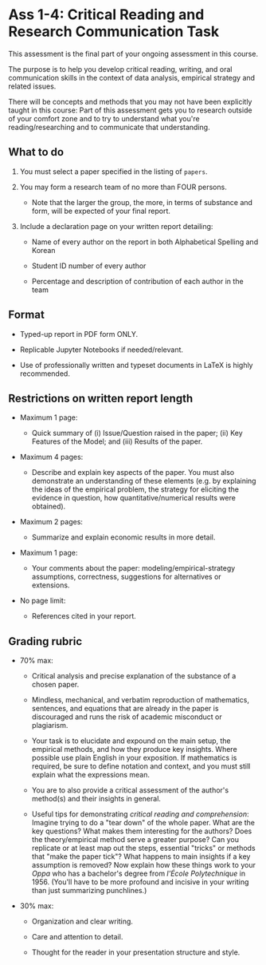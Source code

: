 # Ass 1-4: Critical Reading and Research Communication Task

This assessment is the final part of your ongoing assessment in this course.

The purpose is to help you develop critical reading, writing, and oral communication skills in the context of data analysis, empirical strategy and related issues.

There will be concepts and methods that you may not have been explicitly taught in this course: Part of this assessment gets you to research outside of your comfort zone and to try to understand what you're reading/researching and to communicate that understanding.


## What to do

1. You must select a paper specified in the listing of ``papers``.

2. You may form a research team of no more than FOUR persons. 

    * Note that the larger the group, the more, in terms of substance and form, will be expected of your final report.

3. Include a declaration page on your written report detailing:

    * Name of every author on the report in both Alphabetical Spelling and Korean 

    * Student ID number of every author

    * Percentage and description of contribution of each author in the team



## Format

* Typed-up report in PDF form ONLY.

* Replicable Jupyter Notebooks if needed/relevant.

* Use of professionally written and typeset documents in LaTeX is highly recommended.


## Restrictions on written report length

* Maximum 1 page: 
   * Quick summary of (i) Issue/Question raised in the paper; (ii) Key Features of the Model; and (iii) Results of the paper.

* Maximum 4 pages: 
   * Describe and explain key aspects of the paper. You must also demonstrate an understanding of these elements (e.g. by explaining the ideas of the empirical problem, the strategy for eliciting the evidence in question, how quantitative/numerical results were obtained).

* Maximum 2 pages: 
   * Summarize and explain economic results in more detail.

* Maximum 1 page: 
   * Your comments about the paper: modeling/empirical-strategy assumptions, correctness, suggestions for alternatives or extensions.

* No page limit: 
   * References cited in your report.


## Grading rubric

* 70% max: 

    * Critical analysis and precise explanation of the substance of a chosen paper.

    * Mindless, mechanical, and verbatim reproduction of mathematics, sentences, and equations that are already in the paper is discouraged and runs the risk of academic misconduct or plagiarism.

    * Your task is to elucidate and expound on the main setup, the empirical methods, and how they produce key insights. Where possible use plain English in your exposition. If mathematics is required, be sure to define notation and context, and you must still explain what the expressions mean.

    * You are to also provide a critical assessment of the author's method(s) and their insights in general.

    * Useful tips for demonstrating *critical reading and comprehension*: Imagine trying to do a "tear down" of the whole paper. What are the key questions? What makes them interesting for the authors? Does the theory/empirical method serve a greater purpose? Can you replicate or at least map out the steps, essential "tricks" or methods that "make the paper tick"? What happens to main insights if a key assumption is removed? Now explain how these things work to your *Oppa* who has a bachelor's degree from *l'École Polytechnique* in 1956. (You'll have to be more profound and incisive in your writing than just summarizing punchlines.)

* 30% max:

    * Organization and clear writing.

    * Care and attention to detail.

    * Thought for the reader in your presentation structure and style.
